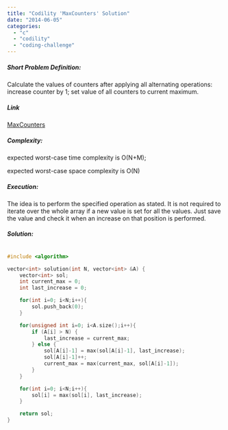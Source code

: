 ```yaml
---
title: "Codility 'MaxCounters' Solution"
date: "2014-06-05"
categories: 
  - "c"
  - "codility"
  - "coding-challenge"
---
```


##### Short Problem Definition:

Calculate the values of counters after applying all alternating operations: increase counter by 1; set value of all counters to current maximum.

##### Link

[MaxCounters](https://codility.com/demo/take-sample-test/max_counters)

##### Complexity:

expected worst-case time complexity is O(N+M);

expected worst-case space complexity is O(N)

##### Execution:

The idea is to perform the specified operation as stated. It is not required to iterate over the whole array if a new value is set for all the values. Just save the value and check it when an increase on that position is performed.

##### Solution:

```cpp

#include <algorithm>

vector<int> solution(int N, vector<int> &A) {
    vector<int> sol;
    int current_max = 0;
    int last_increase = 0;

    for(int i=0; i<N;i++){
        sol.push_back(0);
    }

    for(unsigned int i=0; i<A.size();i++){
        if (A[i] > N) {
            last_increase = current_max;
        } else {
            sol[A[i]-1] = max(sol[A[i]-1], last_increase);
            sol[A[i]-1]++;
            current_max = max(current_max, sol[A[i]-1]);
        }
    }

    for(int i=0; i<N;i++){
        sol[i] = max(sol[i], last_increase);
    }

    return sol;
}
```
